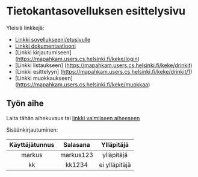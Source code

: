 # Tietokantasovelluksen esittelysivu

Yleisiä linkkejä:

* [Linkki sovellukseeni/etusivulle](https://mapahkam.users.cs.helsinki.fi/keke)
* [Linkki dokumentaatiooni](https://github.com/StargazerSalvation/Tsoha-Bootstrap/blob/master/doc/dokumentaatio.pdf)
* [Linkki kirjautumiseen] (https://mapahkam.users.cs.helsinki.fi/keke/login)
* [Linkki listaukseen] (https://mapahkam.users.cs.helsinki.fi/keke/drinkit)
* [Linkki esittelyyn] (https://mapahkam.users.cs.helsinki.fi/keke/drinkit/1)
* [Linkki muokkaukseen] (https://mapahkam.users.cs.helsinki.fi/keke/muokkaa)

## Työn aihe

Laita tähän aihekuvaus tai [linkki valmiiseen aiheeseen](http://advancedkittenry.github.io/suunnittelu_ja_tyoymparisto/aiheet/Drinkkiarkisto.html) 

Sisäänkirjautuminen: 

|Käyttäjätunnus | Salasana | Ylläpitäjä|
|:-------------:|:--------:|:---------:|
|markus         | markus123| ylläpitäjä|
|kk             |  kk1234  | ei ylläpitäjä|